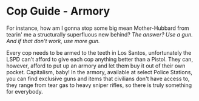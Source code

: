 # Cop Guide - Armory

For instance, how am I gonna stop some big mean Mother-Hubbard from tearin' me a structurally superfluous new behind?
*The answer? Use a gun. And if that don't work, use more gun.*

Every cop needs to be armed to the teeth in Los Santos, unfortunately the LSPD can't afford to give each cop anything better than a Pistol.
They can, however, afford to put up an armory and let them buy it out of their own pocket. Capitalism, baby!
In the armory, available at select Police Stations, you can find exclusive guns and items that civilians don't have access to, they range from tear gas to heavy sniper rifles, so there is truly something for everybody.